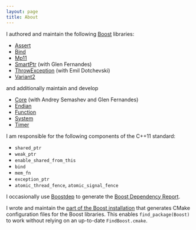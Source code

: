 ```yaml
---
layout: page
title: About
---
```


I authored and maintain the following [Boost](https://www.boost.org/) libraries:

* [Assert](https://boost.org/libs/assert)
* [Bind](https://boost.org/libs/bind)
* [Mp11](https://boost.org/libs/mp11)
* [SmartPtr](https://boost.org/libs/smart_ptr) (with Glen Fernandes)
* [ThrowException](https://boost.org/libs/throw_exception) (with Emil Dotchevski)
* [Variant2](https://boost.org/libs/variant2)

and additionally maintain and develop

* [Core](https://boost.org/libs/core) (with Andrey Semashev and Glen Fernandes)
* [Endian](https://boost.org/libs/endian)
* [Function](https://boost.org/libs/function)
* [System](https://boost.org/libs/system)
* [Timer](https://boost.org/libs/timer)

I am responsible for the following components of the C++11 standard:

* `shared_ptr`
* `weak_ptr`
* `enable_shared_from_this`
* `bind`
* `mem_fn`
* `exception_ptr`
* `atomic_thread_fence`, `atomic_signal_fence`

I occasionally use [Boostdep](https://boost.org/tools/boostdep)
to generate the [Boost Dependency Report](https://pdimov.github.io/boostdep-report).

I wrote and maintain the
[part of the Boost installation](https://github.com/boostorg/boost_install)
that generates CMake configuration files for the Boost libraries. This enables
`find_package(Boost)` to work without relying on an up-to-date `FindBoost.cmake`.
